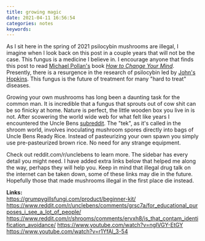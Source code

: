 ```yaml
---
title: growing magic
date: 2021-04-11 16:56:54
categories: notes
keywords:
---
```


As I sit here in the spring of 2021 psilocybin mushrooms are illegal, I imagine when I look back on this post in a couple years that will not be the case. This fungus is a medicine I believe in. I encourage anyone that finds this post to read [Michael Pollan's](https://www.youtube.com/watch?v=yPXhoQRTP9Q) book [*How to Change Your Mind*](https://www.unom.ac.in/webportal/uploads/miscelloneous/cpsychology/1.pdf). Presently, there is a resurgence in the research of psilocybin led by [John's Hopkins](https://www.hopkinsmedicine.org/news/articles/first-of-its-kind-psychedelic-research-center-debuts-at-johns-hopkins). This fungus is the future of treatment for many "hard to treat" diseases. 

Growing your own mushrooms has long been a daunting task for the common man. It is incredible that a fungus that sprouts out of cow shit can be so finicky at home. Nature is perfect, the little wooden box you live in is not. After scowering the world wide web for what felt like years I encountered the Uncle Bens [subreddit](reddit.com/r/unclebens). The "tek", as it's called in the shroom world, involves inoculating mushroom spores directly into bags of Uncle Bens Ready Rice. Instead of pasteurizing your own spawn you simply use pre-pasteurized brown rice. No need for any strange equipment. 

Check out reddit.com/r/unclebens to learn more. The sidebar has every detail you might need. I have added extra links below that helped me along the way, perhaps they will help you. Keep in mind that illegal drug talk on the internet can be taken down, some of these links may die in the future. Hopefully those that made mushrooms illegal in the first place die instead. 

**Links:**\
https://grumpygillsfungi.com/product/beginner-kit/
https://www.reddit.com/r/unclebens/comments/grsc7a/for_educational_purposes_i_see_a_lot_of_people/
https://www.reddit.com/r/shrooms/comments/ervxh8/is_that_contam_identification_avoidance/
https://www.youtube.com/watch?v=ngIVGY-EtGY
https://www.youtube.com/watch?v=r1YfAl_3-54